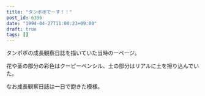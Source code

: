 ```yaml
---
title: "タンポポでーす！！"
post_id: 6396
date: "1994-04-27T11:00:23+09:00"
draft: true
tags: []
---
```



タンポポの成長観察日誌を描いていた当時の一ページ。

花や茎の部分の彩色はクーピーペンシル、土の部分はリアルに土を擦り込んでいた。

なお成長観察日誌は一日で飽きた模様。
